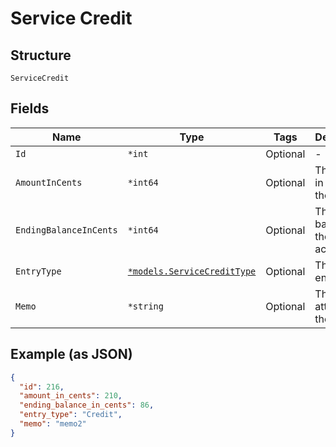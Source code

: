 
# Service Credit

## Structure

`ServiceCredit`

## Fields

| Name | Type | Tags | Description |
|  --- | --- | --- | --- |
| `Id` | `*int` | Optional | - |
| `AmountInCents` | `*int64` | Optional | The amount in cents of the entry |
| `EndingBalanceInCents` | `*int64` | Optional | The new balance for the credit account |
| `EntryType` | [`*models.ServiceCreditType`](../../doc/models/service-credit-type.md) | Optional | The type of entry |
| `Memo` | `*string` | Optional | The memo attached to the entry |

## Example (as JSON)

```json
{
  "id": 216,
  "amount_in_cents": 210,
  "ending_balance_in_cents": 86,
  "entry_type": "Credit",
  "memo": "memo2"
}
```

